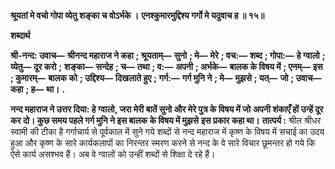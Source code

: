 **श्रूयतां मे वचो गोपा व्येतु शङ्का च वोऽर्भके ।** **एनश्कुमारमुद्दिश्य गर्गो मे यदुवाच ह ॥ १५॥** 

**शब्दार्थ** 

**श्री-नन्द: उवाच—** **श्रीनन्द महाराज ने कहा** **; श्रूयताम्—** **सुनो** **; मे—** **मेरे** **; वच:—** **शब्द** **; गोपा:—** **हे ग्वालो** **; व्येतु—** **दूर करो** **;** **शङ्का—** **सन्देह** **; च—** **तथा** **; व:—** **अपनी** **; अर्भके—** **बालक के विषय में** **; एनम्—** **इस** **; कुमारम्—** **बालक को** **; उद्दिश्य—** **दिखलाते हुए** **; गर्ग:—** **गर्ग मुनि ने** **; मे—** **मुझसे** **; यत्—** **जो** **; उवाच—** **कहा** **; ह—** **था।** **.** 

**नन्द महाराज ने उत्तर दिया: हे ग्वालो, जरा मेरी बातें सुनो और मेरे पुत्र के विषय में जो** **अपनी शंकाएँ हों उन्हें दूर कर दो। कुछ समय पहले गर्ग मुनि ने इस बालक के विषय में मुझसे** **इस प्रकार कहा था।** **तात्पर्य :** श्रील श्रीधर स्वामी की टीका है गर्गाचार्य से पूर्वकाल में सुने गये शब्दों से नन्द महाराज में कृष्ण के विषय में सचाई का उदय हुआ और कृष्ण के सारे कार्यकलापों का निरन्तर स्मरण करने से नन्द के वे सारे विचार छूमन्तर हो गये कि ऐसे कार्य असश्भव हैं। अब वे ग्वालों को उन्हीं शब्दों से शिक्षा दे रहे हैं।  